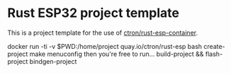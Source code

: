 # Rust ESP32 project template

This is a project template for the use of [ctron/rust-esp-container](https://github.com/ctron/rust-esp-container).


docker run -ti -v $PWD:/home/project quay.io/ctron/rust-esp bash
create-project
make menuconfig
then you're free to run...
build-project && flash-project
bindgen-project
